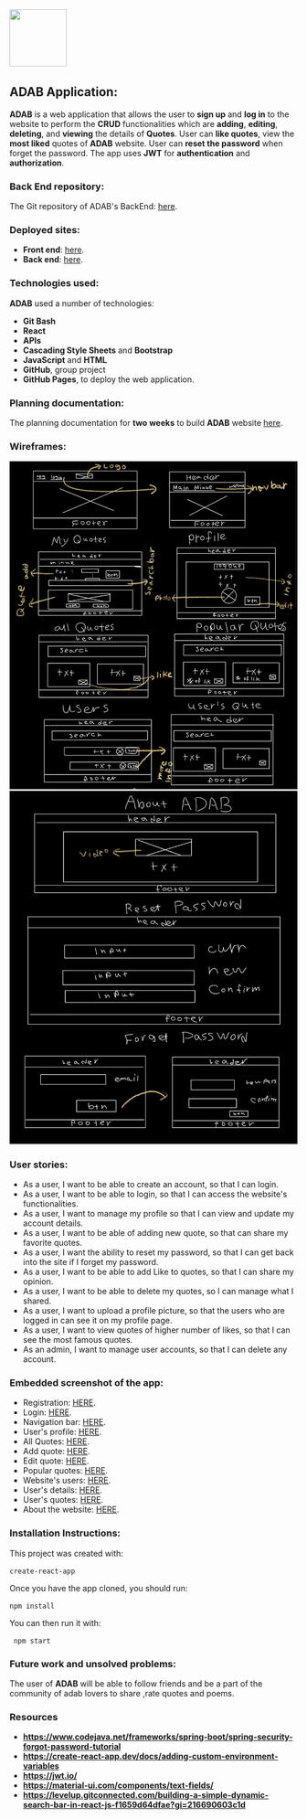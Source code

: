 <img src="https://i.ibb.co/fnb0TYy/F4273-E7-D-3-D8-E-4-B93-A785-D26-AA09-BC177.png" width="100" height="100">

## **ADAB** Application: 
**ADAB** is a web application that allows the user to **sign up** and **log in** to the website to perform the **CRUD** functionalities which are **adding**, **editing**, **deleting**, and **viewing** the details of **Quotes**. User can **like quotes**, view the **most liked** quotes of **ADAB** website. User can **reset the password** when forget the password. The app uses **JWT** for **authentication** and **authorization**. 

### **Back End** repository:
The Git repository of ADAB's BackEnd: [here](https://git.generalassemb.ly/ghaidhusall/ADABbackend).

### **Deployed** sites:
* **Front end**: 
[here](https://pages.git.generalassemb.ly/ghaidhusall/ADABfrontend/).
* **Back end**: 
[here](http://adab-env.eba-nafjbdmq.us-east-2.elasticbeanstalk.com).

### **Technologies** used: 
**ADAB** used a number of technologies:
* **Git Bash**
* **React**
* **APIs**
* **Cascading Style Sheets** and **Bootstrap**
* **JavaScript** and **HTML**
* **GitHub**, group project
* **GitHub Pages**, to deploy the web application.

### **Planning** documentation:
The planning documentation for **two weeks** to build **ADAB** website [here](Planing.jpg).

### **Wireframes**:
 <img src="wireframe1.jpeg">
 <img src="wireframe2.jpeg">

 ### **User stories**:
* As a user, I want to be able to create an account, so that I can login.
 * As a user, I want to be able to login, so that I can access the website's functionalities. 
* As a user, I want to manage my profile so that I can view and update my account details.
* As a user, I want to be able of adding new quote, so that can share my favorite quotes. 
* As a user, I want the ability to reset my password, so that I can get back into the site if I forget my password. 
* As a user, I want to be able to add Like to quotes, so that I can share my opinion. 
* As a user, I want to be able to delete my quotes, so I can manage what I shared. 
* As a user, I want to upload a profile picture, so that the users who are logged in can see it on my profile page.
* As a user, I want to view quotes of higher number of likes, so that I can see the most famous quotes.
* As an admin, I want to manage user accounts, so that I can delete any account.

### Embedded screenshot of the app:
* Registration: 
[HERE](reg.png).
* Login: 
[HERE](log.png).
* Navigation bar: 
[HERE](nav.png).
* User's profile: 
[HERE](profile.png).
* All Quotes: 
[HERE](allquotes.png).
* Add quote: 
[HERE](addnewquote.png).
* Edit quote: 
[HERE](editquote.png).
* Popular quotes: 
[HERE](famousquotes.png).
* Website's users: 
[HERE](users.png).
* User's details: 
[HERE](userdetail.png).
* User's quotes: 
[HERE](userquotes.png).
* About the website: 
[HERE](aboutus.png).

### **Installation** Instructions:
This project was created with:
```
create-react-app
```
Once you have the app cloned, you should run:
```
npm install
```
You can then run it with:
```
 npm start
```

### **Future work** and **unsolved problems**:
The user of **ADAB** will be able to follow friends and be a part of the community of adab lovers to share ,rate quotes and poems.

### Resources
*  **https://www.codejava.net/frameworks/spring-boot/spring-security-forgot-password-tutorial**
*  **https://create-react-app.dev/docs/adding-custom-environment-variables**
*  **https://jwt.io/**
*  **https://material-ui.com/components/text-fields/**
*  **https://levelup.gitconnected.com/building-a-simple-dynamic-search-bar-in-react-js-f1659d64dfae?gi=216690603c1d**



